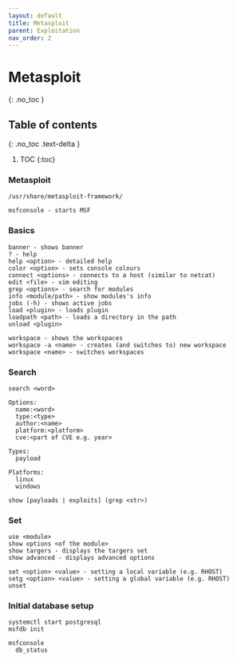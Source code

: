 ```yaml
---
layout: default
title: Metasploit
parent: Exploitation
nav_order: 2
---
```


# Metasploit
{: .no_toc }

## Table of contents
{: .no_toc .text-delta }

1. TOC
{:toc}

### Metasploit
```
/usr/share/metasploit-framework/
```
```
msfconsole - starts MSF
```
### Basics
```
banner - shows banner
? - help
help <option> - detailed help
color <option> - sets console colours
connect <options> - connects to a host (similar to netcat)
edit <file> - vim editing
grep <options> - search for modules
info <module/path> - show modules's info
jobs (-h) - shows active jobs
load <plugin> - loads plugin
loadpath <path> - loads a directory in the path
unload <plugin>

workspace - shows the workspaces
workspace -a <name> - creates (and switches to) new workspace
workspace <name> - switches workspaces
```
### Search
```
search <word>

Options:
  name:<word>
  type:<type>
  author:<name>
  platform:<platform>
  cve:<part of CVE e.g. year>

Types:
  payload
  
Platforms:
  linux
  windows
  
show [payloads | exploits] (grep <str>)
```

### Set
```
use <module> 
show options <of the module>
show targers - displays the targers set
show advanced - displays advanced options

set <option> <value> - setting a local variable (e.g. RHOST)
setg <option> <value> - setting a global variable (e.g. RHOST)
unset

```



### Initial database setup

```
systemctl start postgresql
msfdb init

msfconsole
  db_status
```
